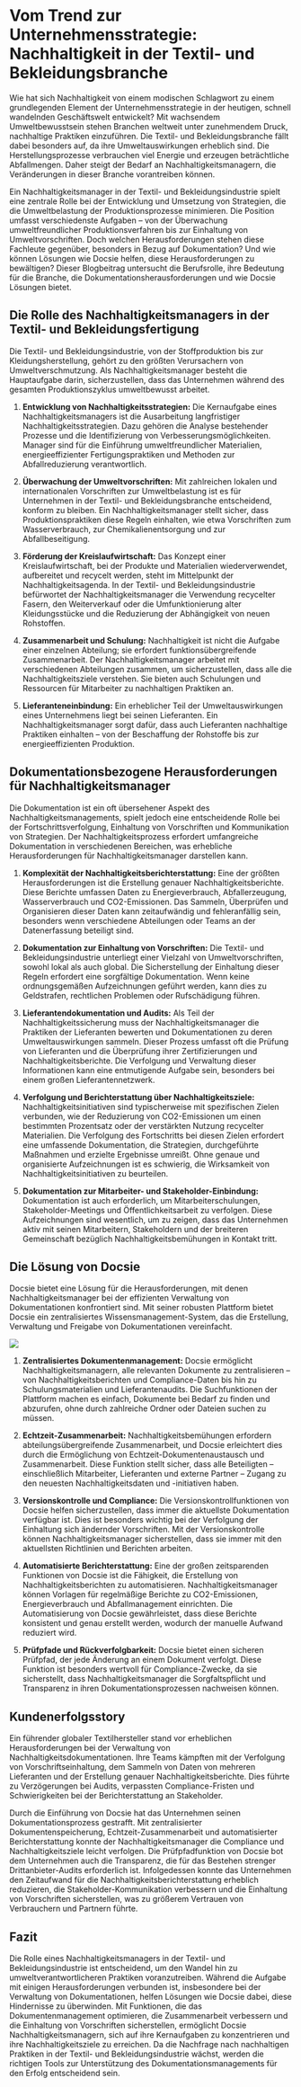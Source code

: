 # Vom Trend zur Unternehmensstrategie: Nachhaltigkeit in der Textil- und Bekleidungsbranche

Wie hat sich Nachhaltigkeit von einem modischen Schlagwort zu einem grundlegenden Element der Unternehmensstrategie in der heutigen, schnell wandelnden Geschäftswelt entwickelt? Mit wachsendem Umweltbewusstsein stehen Branchen weltweit unter zunehmendem Druck, nachhaltige Praktiken einzuführen. Die Textil- und Bekleidungsbranche fällt dabei besonders auf, da ihre Umweltauswirkungen erheblich sind. Die Herstellungsprozesse verbrauchen viel Energie und erzeugen beträchtliche Abfallmengen. Daher steigt der Bedarf an Nachhaltigkeitsmanagern, die Veränderungen in dieser Branche vorantreiben können.

Ein Nachhaltigkeitsmanager in der Textil- und Bekleidungsindustrie spielt eine zentrale Rolle bei der Entwicklung und Umsetzung von Strategien, die die Umweltbelastung der Produktionsprozesse minimieren. Die Position umfasst verschiedenste Aufgaben – von der Überwachung umweltfreundlicher Produktionsverfahren bis zur Einhaltung von Umweltvorschriften. Doch welchen Herausforderungen stehen diese Fachleute gegenüber, besonders in Bezug auf Dokumentation? Und wie können Lösungen wie Docsie helfen, diese Herausforderungen zu bewältigen? Dieser Blogbeitrag untersucht die Berufsrolle, ihre Bedeutung für die Branche, die Dokumentationsherausforderungen und wie Docsie Lösungen bietet.

## Die Rolle des Nachhaltigkeitsmanagers in der Textil- und Bekleidungsfertigung

Die Textil- und Bekleidungsindustrie, von der Stoffproduktion bis zur Kleidungsherstellung, gehört zu den größten Verursachern von Umweltverschmutzung. Als Nachhaltigkeitsmanager besteht die Hauptaufgabe darin, sicherzustellen, dass das Unternehmen während des gesamten Produktionszyklus umweltbewusst arbeitet.

1. **Entwicklung von Nachhaltigkeitsstrategien:** Die Kernaufgabe eines Nachhaltigkeitsmanagers ist die Ausarbeitung langfristiger Nachhaltigkeitsstrategien. Dazu gehören die Analyse bestehender Prozesse und die Identifizierung von Verbesserungsmöglichkeiten. Manager sind für die Einführung umweltfreundlicher Materialien, energieeffizienter Fertigungspraktiken und Methoden zur Abfallreduzierung verantwortlich.

2. **Überwachung der Umweltvorschriften:** Mit zahlreichen lokalen und internationalen Vorschriften zur Umweltbelastung ist es für Unternehmen in der Textil- und Bekleidungsbranche entscheidend, konform zu bleiben. Ein Nachhaltigkeitsmanager stellt sicher, dass Produktionspraktiken diese Regeln einhalten, wie etwa Vorschriften zum Wasserverbrauch, zur Chemikalienentsorgung und zur Abfallbeseitigung.

3. **Förderung der Kreislaufwirtschaft:** Das Konzept einer Kreislaufwirtschaft, bei der Produkte und Materialien wiederverwendet, aufbereitet und recycelt werden, steht im Mittelpunkt der Nachhaltigkeitsagenda. In der Textil- und Bekleidungsindustrie befürwortet der Nachhaltigkeitsmanager die Verwendung recycelter Fasern, den Weiterverkauf oder die Umfunktionierung alter Kleidungsstücke und die Reduzierung der Abhängigkeit von neuen Rohstoffen.

4. **Zusammenarbeit und Schulung:** Nachhaltigkeit ist nicht die Aufgabe einer einzelnen Abteilung; sie erfordert funktionsübergreifende Zusammenarbeit. Der Nachhaltigkeitsmanager arbeitet mit verschiedenen Abteilungen zusammen, um sicherzustellen, dass alle die Nachhaltigkeitsziele verstehen. Sie bieten auch Schulungen und Ressourcen für Mitarbeiter zu nachhaltigen Praktiken an.

5. **Lieferanteneinbindung:** Ein erheblicher Teil der Umweltauswirkungen eines Unternehmens liegt bei seinen Lieferanten. Ein Nachhaltigkeitsmanager sorgt dafür, dass auch Lieferanten nachhaltige Praktiken einhalten – von der Beschaffung der Rohstoffe bis zur energieeffizienten Produktion.

## Dokumentationsbezogene Herausforderungen für Nachhaltigkeitsmanager

Die Dokumentation ist ein oft übersehener Aspekt des Nachhaltigkeitsmanagements, spielt jedoch eine entscheidende Rolle bei der Fortschrittsverfolgung, Einhaltung von Vorschriften und Kommunikation von Strategien. Der Nachhaltigkeitsprozess erfordert umfangreiche Dokumentation in verschiedenen Bereichen, was erhebliche Herausforderungen für Nachhaltigkeitsmanager darstellen kann.

1. **Komplexität der Nachhaltigkeitsberichterstattung:** Eine der größten Herausforderungen ist die Erstellung genauer Nachhaltigkeitsberichte. Diese Berichte umfassen Daten zu Energieverbrauch, Abfallerzeugung, Wasserverbrauch und CO2-Emissionen. Das Sammeln, Überprüfen und Organisieren dieser Daten kann zeitaufwändig und fehleranfällig sein, besonders wenn verschiedene Abteilungen oder Teams an der Datenerfassung beteiligt sind.

2. **Dokumentation zur Einhaltung von Vorschriften:** Die Textil- und Bekleidungsindustrie unterliegt einer Vielzahl von Umweltvorschriften, sowohl lokal als auch global. Die Sicherstellung der Einhaltung dieser Regeln erfordert eine sorgfältige Dokumentation. Wenn keine ordnungsgemäßen Aufzeichnungen geführt werden, kann dies zu Geldstrafen, rechtlichen Problemen oder Rufschädigung führen.

3. **Lieferantendokumentation und Audits:** Als Teil der Nachhaltigkeitssicherung muss der Nachhaltigkeitsmanager die Praktiken der Lieferanten bewerten und Dokumentationen zu deren Umweltauswirkungen sammeln. Dieser Prozess umfasst oft die Prüfung von Lieferanten und die Überprüfung ihrer Zertifizierungen und Nachhaltigkeitsberichte. Die Verfolgung und Verwaltung dieser Informationen kann eine entmutigende Aufgabe sein, besonders bei einem großen Lieferantennetzwerk.

4. **Verfolgung und Berichterstattung über Nachhaltigkeitsziele:** Nachhaltigkeitsinitiativen sind typischerweise mit spezifischen Zielen verbunden, wie der Reduzierung von CO2-Emissionen um einen bestimmten Prozentsatz oder der verstärkten Nutzung recycelter Materialien. Die Verfolgung des Fortschritts bei diesen Zielen erfordert eine umfassende Dokumentation, die Strategien, durchgeführte Maßnahmen und erzielte Ergebnisse umreißt. Ohne genaue und organisierte Aufzeichnungen ist es schwierig, die Wirksamkeit von Nachhaltigkeitsinitiativen zu beurteilen.

5. **Dokumentation zur Mitarbeiter- und Stakeholder-Einbindung:** Dokumentation ist auch erforderlich, um Mitarbeiterschulungen, Stakeholder-Meetings und Öffentlichkeitsarbeit zu verfolgen. Diese Aufzeichnungen sind wesentlich, um zu zeigen, dass das Unternehmen aktiv mit seinen Mitarbeitern, Stakeholdern und der breiteren Gemeinschaft bezüglich Nachhaltigkeitsbemühungen in Kontakt tritt.

## Die Lösung von Docsie

Docsie bietet eine Lösung für die Herausforderungen, mit denen Nachhaltigkeitsmanager bei der effizienten Verwaltung von Dokumentationen konfrontiert sind. Mit seiner robusten Plattform bietet Docsie ein zentralisiertes Wissensmanagement-System, das die Erstellung, Verwaltung und Freigabe von Dokumentationen vereinfacht.

![](https://cdn.docsie.io/workspace_PxAvC1Uenuc7ad6H3/doc_wn84Jkoc6hIMTO2eE/file_wp2LyIfmJRkuzzqoi/image_3ff6fd5f-23df-1310-a91d-4b68f7347d05.jpg)

1. **Zentralisiertes Dokumentenmanagement:** Docsie ermöglicht Nachhaltigkeitsmanagern, alle relevanten Dokumente zu zentralisieren – von Nachhaltigkeitsberichten und Compliance-Daten bis hin zu Schulungsmaterialien und Lieferantenaudits. Die Suchfunktionen der Plattform machen es einfach, Dokumente bei Bedarf zu finden und abzurufen, ohne durch zahlreiche Ordner oder Dateien suchen zu müssen.

2. **Echtzeit-Zusammenarbeit:** Nachhaltigkeitsbemühungen erfordern abteilungsübergreifende Zusammenarbeit, und Docsie erleichtert dies durch die Ermöglichung von Echtzeit-Dokumentenaustausch und Zusammenarbeit. Diese Funktion stellt sicher, dass alle Beteiligten – einschließlich Mitarbeiter, Lieferanten und externe Partner – Zugang zu den neuesten Nachhaltigkeitsdaten und -initiativen haben.

3. **Versionskontrolle und Compliance:** Die Versionskontrollfunktionen von Docsie helfen sicherzustellen, dass immer die aktuellste Dokumentation verfügbar ist. Dies ist besonders wichtig bei der Verfolgung der Einhaltung sich ändernder Vorschriften. Mit der Versionskontrolle können Nachhaltigkeitsmanager sicherstellen, dass sie immer mit den aktuellsten Richtlinien und Berichten arbeiten.

4. **Automatisierte Berichterstattung:** Eine der großen zeitsparenden Funktionen von Docsie ist die Fähigkeit, die Erstellung von Nachhaltigkeitsberichten zu automatisieren. Nachhaltigkeitsmanager können Vorlagen für regelmäßige Berichte zu CO2-Emissionen, Energieverbrauch und Abfallmanagement einrichten. Die Automatisierung von Docsie gewährleistet, dass diese Berichte konsistent und genau erstellt werden, wodurch der manuelle Aufwand reduziert wird.

5. **Prüfpfade und Rückverfolgbarkeit:** Docsie bietet einen sicheren Prüfpfad, der jede Änderung an einem Dokument verfolgt. Diese Funktion ist besonders wertvoll für Compliance-Zwecke, da sie sicherstellt, dass Nachhaltigkeitsmanager die Sorgfaltspflicht und Transparenz in ihren Dokumentationsprozessen nachweisen können.

## Kundenerfolgsstory

Ein führender globaler Textilhersteller stand vor erheblichen Herausforderungen bei der Verwaltung von Nachhaltigkeitsdokumentationen. Ihre Teams kämpften mit der Verfolgung von Vorschriftseinhaltung, dem Sammeln von Daten von mehreren Lieferanten und der Erstellung genauer Nachhaltigkeitsberichte. Dies führte zu Verzögerungen bei Audits, verpassten Compliance-Fristen und Schwierigkeiten bei der Berichterstattung an Stakeholder.

Durch die Einführung von Docsie hat das Unternehmen seinen Dokumentationsprozess gestrafft. Mit zentralisierter Dokumentenspeicherung, Echtzeit-Zusammenarbeit und automatisierter Berichterstattung konnte der Nachhaltigkeitsmanager die Compliance und Nachhaltigkeitsziele leicht verfolgen. Die Prüfpfadfunktion von Docsie bot dem Unternehmen auch die Transparenz, die für das Bestehen strenger Drittanbieter-Audits erforderlich ist. Infolgedessen konnte das Unternehmen den Zeitaufwand für die Nachhaltigkeitsberichterstattung erheblich reduzieren, die Stakeholder-Kommunikation verbessern und die Einhaltung von Vorschriften sicherstellen, was zu größerem Vertrauen von Verbrauchern und Partnern führte.

## Fazit

Die Rolle eines Nachhaltigkeitsmanagers in der Textil- und Bekleidungsindustrie ist entscheidend, um den Wandel hin zu umweltverantwortlicheren Praktiken voranzutreiben. Während die Aufgabe mit einigen Herausforderungen verbunden ist, insbesondere bei der Verwaltung von Dokumentationen, helfen Lösungen wie Docsie dabei, diese Hindernisse zu überwinden. Mit Funktionen, die das Dokumentenmanagement optimieren, die Zusammenarbeit verbessern und die Einhaltung von Vorschriften sicherstellen, ermöglicht Docsie Nachhaltigkeitsmanagern, sich auf ihre Kernaufgaben zu konzentrieren und ihre Nachhaltigkeitsziele zu erreichen. Da die Nachfrage nach nachhaltigen Praktiken in der Textil- und Bekleidungsindustrie wächst, werden die richtigen Tools zur Unterstützung des Dokumentationsmanagements für den Erfolg entscheidend sein.